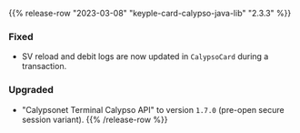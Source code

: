 {{% release-row "2023-03-08" "keyple-card-calypso-java-lib" "2.3.3" %}} 
### Fixed - SV reload and debit logs are now updated in `CalypsoCard` during a transaction. ### Upgraded - "Calypsonet Terminal Calypso API" to version `1.7.0` (pre-open secure session variant).
{{% /release-row %}}
